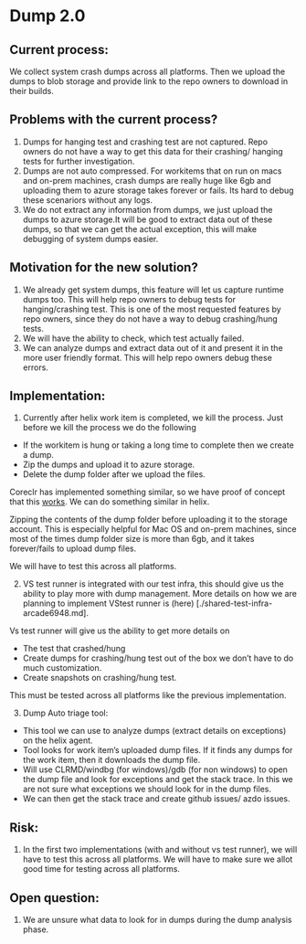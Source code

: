 # Dump 2.0

## Current process: 
We collect system crash dumps across all platforms. Then we upload the dumps to blob storage and provide link to the repo owners to download in their builds.

## Problems with the current process?
1.	Dumps for hanging test and crashing test are not captured. Repo owners do not have a way to get this data for their crashing/ hanging tests for further investigation.
1.	Dumps are not auto compressed. For workitems that on run on macs and on-prem machines, crash dumps are really huge like 6gb and uploading them to azure storage takes forever or fails. Its hard to debug these scenariors without any logs.
1.	We do not extract any information from dumps, we just upload the dumps to azure storage.It will be good to extract data out of these dumps, so that we can get the actual exception, this will make debugging of system dumps easier.

## Motivation for the new solution? 
1.	We already get system dumps, this feature will let us capture runtime dumps too. This will help repo owners to debug tests for hanging/crashing test. This is one of the most requested features by repo owners, since they do not have a way to debug crashing/hung tests.
1.	We will have the ability to check, which test actually failed.
1.	We can analyze dumps and extract data out of it and present it in the more user friendly format.  This will help repo owners debug these errors.

## Implementation:
1. Currently after helix work item is completed, we kill the process.
Just before we kill the process we do the following 
* If the workitem is hung or taking a long time to complete then we create a dump. 
* Zip the dumps and upload it to azure storage.
* Delete the dump folder after we upload the files.

Coreclr has implemented something similar, so we have proof of concept that this [works](https://github.com/dotnet/runtime/blob/543bcc5ee7d6a2b9471b016770227421c43a756e/src/tests/Common/Coreclr.TestWrapper/CoreclrTestWrapperLib.cs#L207-L254). We can do something similar in helix.

Zipping the contents of the dump folder before uploading it to the storage account. This is especially helpful for Mac OS and on-prem machines, since most of the times dump folder size is more than 6gb, and it takes forever/fails to upload dump files.

We will have to test this across all platforms. 

2.	VS test runner is integrated with our test infra, this should give us the ability to play more with dump management. More details on how we are planning to implement VStest runner is (here) [./shared-test-infra-arcade6948.md]. 

Vs test runner will give us the ability to get more details on 
*	The test that crashed/hung 
*	Create dumps for crashing/hung test out of the box we don’t have to do much customization.
*	Create snapshots on crashing/hung test.

This must be tested across all platforms like the previous implementation.

3.	Dump Auto triage tool: 

* This tool we can use to analyze dumps (extract details on exceptions) on the helix agent. 
* Tool looks for work item’s uploaded dump files. If it finds any dumps for the work item, then it downloads the dump file.
* Will use CLRMD/windbg (for windows)/gdb (for non windows) to open the dump file and look for exceptions and get the stack trace. In this we are not sure what exceptions we should look for in the dump files.
* We can then get the stack trace and create github issues/ azdo issues.

## Risk: 
1.	In the first two implementations (with and without vs test runner), we will have to test this across all platforms. We will have to make sure we allot good time for testing across all platforms.

## Open question:
1.	We are unsure what data to look for in dumps during the dump analysis phase.








